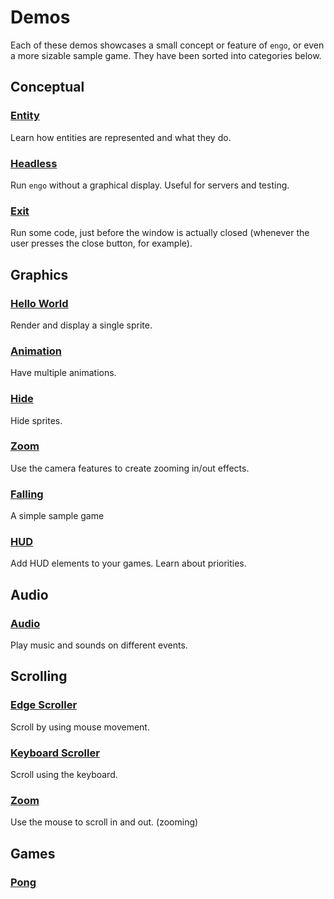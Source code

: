 # Demos

Each of these demos showcases a small concept or feature of `engo`, or even a more sizable sample game. They have been sorted into categories below.

## Conceptual

### [Entity](entity)

Learn how entities are represented and what they do.

### [Headless](headless)

Run `engo` without a graphical display. Useful for servers and testing.

### [Exit](exit)

Run some code, just before the window is actually closed (whenever the user presses the close button, for example). 

## Graphics

### [Hello World](hello-world)

Render and display a single sprite.

### [Animation](animation)

Have multiple animations.

### [Hide](hide)

Hide sprites.

### [Zoom](zoom)

Use the camera features to create zooming in/out effects.

### [Falling](falling)

A simple sample game

### [HUD](hud)

Add HUD elements to your games. Learn about priorities.

## Audio

### [Audio](audio)

Play music and sounds on different events.

## Scrolling

### [Edge Scroller](edgescroller)

Scroll by using mouse movement.

### [Keyboard Scroller](keyboardscroller)

Scroll using the keyboard.

### [Zoom](zoom)

Use the mouse to scroll in and out. (zooming) 

## Games

### [Pong](pong)
